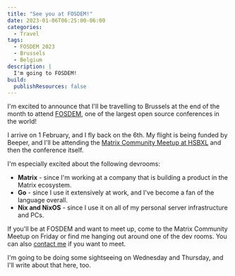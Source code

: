 ```yaml
---
title: "See you at FOSDEM!"
date: 2023-01-06T06:25:00-06:00
categories:
  - Travel
tags:
  - FOSDEM 2023
  - Brussels
  - Belgium
description: |
  I'm going to FOSDEM!
build:
  publishResources: false
---
```


I'm excited to announce that I'll be travelling to Brussels at the end of the
month to attend [FOSDEM](https://fosdem.org/2023/), one of the largest open
source conferences in the world!

I arrive on 1 February, and I fly back on the 6th. My flight is being funded by
Beeper, and I'll be attending the
[Matrix Community Meetup at HSBXL](https://hsbxl.be/events/byteweek/2023/matrix-community-meetup/)
and then the conference itself.

I'm especially excited about the following devrooms:

- **Matrix** - since I'm working at a company that is building a product in the
  Matrix ecosystem.
- **Go** - since I use it extensively at work, and I've become a fan of the
  language overall.
- **Nix and NixOS** - since I use it on all of my personal server infrastructure
  and PCs.

If you'll be at FOSDEM and want to meet up, come to the Matrix Community Meetup
on Friday or find me hanging out around one of the dev rooms. You can also
[contact me]({{<ref"../../../../contact.md">}}) if you want to meet.

I'm going to be doing some sightseeing on Wednesday and Thursday, and I'll write
about that here, too.
